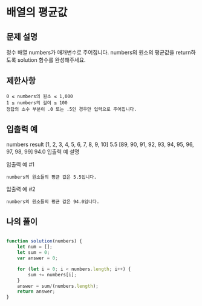 # 배열의 평균값

## 문제 설명

정수 배열 numbers가 매개변수로 주어집니다. numbers의 원소의 평균값을 return하도록 solution 함수를 완성해주세요.

## 제한사항

    0 ≤ numbers의 원소 ≤ 1,000
    1 ≤ numbers의 길이 ≤ 100
    정답의 소수 부분이 .0 또는 .5인 경우만 입력으로 주어집니다.

## 입출력 예
numbers 	result
[1, 2, 3, 4, 5, 6, 7, 8, 9, 10] 	5.5
[89, 90, 91, 92, 93, 94, 95, 96, 97, 98, 99] 	94.0
입출력 예 설명

입출력 예 #1

    numbers의 원소들의 평균 값은 5.5입니다.

입출력 예 #2

    numbers의 원소들의 평균 값은 94.0입니다.

## 나의 풀이 

```js 

function solution(numbers) {
    let num = [];
    let sum = 0;
    var answer = 0;

    for (let i = 0; i < numbers.length; i++) {
        sum += numbers[i];
    }
    answer = sum/(numbers.length);
    return answer;
}
````
